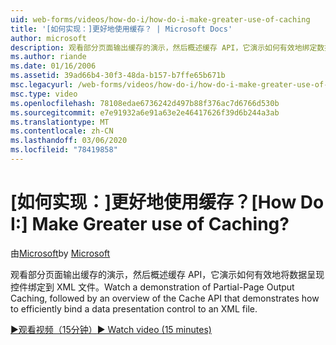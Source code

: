 ```yaml
---
uid: web-forms/videos/how-do-i/how-do-i-make-greater-use-of-caching
title: '[如何实现：]更好地使用缓存？ | Microsoft Docs'
author: microsoft
description: 观看部分页面输出缓存的演示，然后概述缓存 API，它演示如何有效地绑定数据显示 。
ms.author: riande
ms.date: 01/16/2006
ms.assetid: 39ad66b4-30f3-48da-b157-b7ffe65b671b
msc.legacyurl: /web-forms/videos/how-do-i/how-do-i-make-greater-use-of-caching
msc.type: video
ms.openlocfilehash: 78108edae6736242d497b88f376ac7d6766d530b
ms.sourcegitcommit: e7e91932a6e91a63e2e46417626f39d6b244a3ab
ms.translationtype: MT
ms.contentlocale: zh-CN
ms.lasthandoff: 03/06/2020
ms.locfileid: "78419858"
---
```

# <a name="how-do-i-make-greater-use-of-caching"></a><span data-ttu-id="8a731-104">[如何实现：]更好地使用缓存？</span><span class="sxs-lookup"><span data-stu-id="8a731-104">[How Do I:] Make Greater use of Caching?</span></span>

<span data-ttu-id="8a731-105">由[Microsoft](https://github.com/microsoft)</span><span class="sxs-lookup"><span data-stu-id="8a731-105">by [Microsoft](https://github.com/microsoft)</span></span>

<span data-ttu-id="8a731-106">观看部分页面输出缓存的演示，然后概述缓存 API，它演示如何有效地将数据呈现控件绑定到 XML 文件。</span><span class="sxs-lookup"><span data-stu-id="8a731-106">Watch a demonstration of Partial-Page Output Caching, followed by an overview of the Cache API that demonstrates how to efficiently bind a data presentation control to an XML file.</span></span>

[<span data-ttu-id="8a731-107">&#9654;观看视频（15分钟）</span><span class="sxs-lookup"><span data-stu-id="8a731-107">&#9654; Watch video (15 minutes)</span></span>](https://channel9.msdn.com/Blogs/ASP-NET-Site-Videos/how-do-i-make-greater-use-of-caching)
